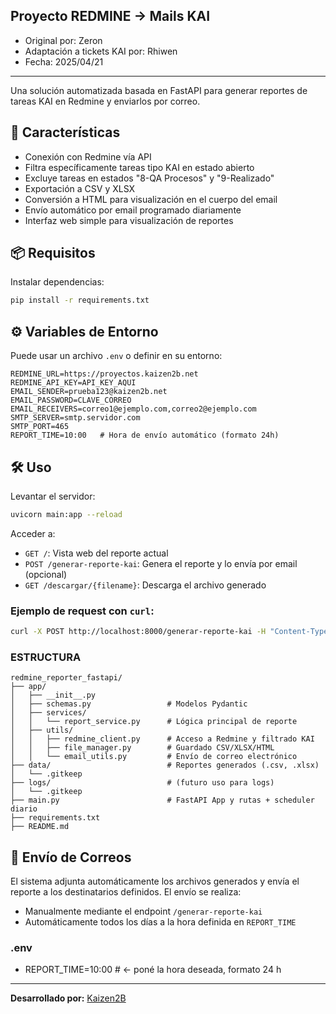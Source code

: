 ## Proyecto REDMINE -> Mails KAI
* Original por: Zeron
* Adaptación a tickets KAI por: Rhiwen
* Fecha: 2025/04/21
___
Una solución automatizada basada en FastAPI para generar reportes de tareas KAI en Redmine y enviarlos por correo.

## 🚀 Características

- Conexión con Redmine vía API
- Filtra específicamente tareas tipo KAI en estado abierto
- Excluye tareas en estados "8-QA Procesos" y "9-Realizado"
- Exportación a CSV y XLSX
- Conversión a HTML para visualización en el cuerpo del email
- Envío automático por email programado diariamente
- Interfaz web simple para visualización de reportes

## 📦 Requisitos

Instalar dependencias:

```bash
pip install -r requirements.txt
```

## ⚙️ Variables de Entorno

Puede usar un archivo `.env` o definir en su entorno:

```env
REDMINE_URL=https://proyectos.kaizen2b.net
REDMINE_API_KEY=API_KEY_AQUI
EMAIL_SENDER=prueba123@kaizen2b.net
EMAIL_PASSWORD=CLAVE_CORREO
EMAIL_RECEIVERS=correo1@ejemplo.com,correo2@ejemplo.com
SMTP_SERVER=smtp.servidor.com
SMTP_PORT=465
REPORT_TIME=10:00   # Hora de envío automático (formato 24h)
```

## 🛠 Uso

Levantar el servidor:

```bash
uvicorn main:app --reload
```

Acceder a:
- `GET /`: Vista web del reporte actual
- `POST /generar-reporte-kai`: Genera el reporte y lo envía por email (opcional)
- `GET /descargar/{filename}`: Descarga el archivo generado

### Ejemplo de request con `curl`:

```bash
curl -X POST http://localhost:8000/generar-reporte-kai -H "Content-Type: application/json" -d '{"send_email": true}'
```

### ESTRUCTURA
```text
redmine_reporter_fastapi/
├── app/
│   ├── __init__.py
│   ├── schemas.py                 # Modelos Pydantic
│   ├── services/
│   │   └── report_service.py      # Lógica principal de reporte
│   ├── utils/
│   │   ├── redmine_client.py      # Acceso a Redmine y filtrado KAI
│   │   ├── file_manager.py        # Guardado CSV/XLSX/HTML
│   │   └── email_utils.py         # Envío de correo electrónico
├── data/                          # Reportes generados (.csv, .xlsx)
│   └── .gitkeep
├── logs/                          # (futuro uso para logs)
│   └── .gitkeep
├── main.py                        # FastAPI App y rutas + scheduler diario
├── requirements.txt
├── README.md
```
## 📧 Envío de Correos

El sistema adjunta automáticamente los archivos generados y envía el reporte a los destinatarios definidos. El envío se realiza:
- Manualmente mediante el endpoint `/generar-reporte-kai`
- Automáticamente todos los días a la hora definida en `REPORT_TIME`

### .env

* REPORT_TIME=10:00   # ← poné la hora deseada, formato 24 h
---

**Desarrollado por:** [Kaizen2B](https://kaizen2b.com)

